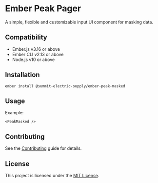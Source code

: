 # Ember Peak Pager

A simple, flexible and customizable input UI component for masking data.

## Compatibility

* Ember.js v3.16 or above
* Ember CLI v2.13 or above
* Node.js v10 or above

## Installation

```
ember install @summit-electric-supply/ember-peak-masked
```

## Usage

Example:

```
<PeakMasked />
```

## Contributing

See the [Contributing](CONTRIBUTING.md) guide for details.

## License

This project is licensed under the [MIT License](LICENSE.md).
